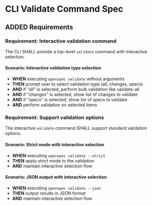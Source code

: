 # CLI Validate Command Spec

## ADDED Requirements

### Requirement: Interactive validation command

The CLI SHALL provide a top-level `validate` command with interactive selection.

#### Scenario: Interactive validation type selection

- **WHEN** executing `openspec validate` without arguments
- **THEN** prompt user to select validation type (all, changes, specs)
- **AND** if "all" is selected, perform bulk validation like validate-all
- **AND** if "changes" is selected, show list of changes to validate
- **AND** if "specs" is selected, show list of specs to validate
- **AND** perform validation on selected items

### Requirement: Support validation options

The interactive `validate` command SHALL support standard validation options.

#### Scenario: Strict mode with interactive selection

- **WHEN** executing `openspec validate --strict`
- **THEN** apply strict mode to the validation
- **AND** maintain interactive selection flow

#### Scenario: JSON output with interactive selection

- **WHEN** executing `openspec validate --json`
- **THEN** output results in JSON format
- **AND** maintain interactive selection flow